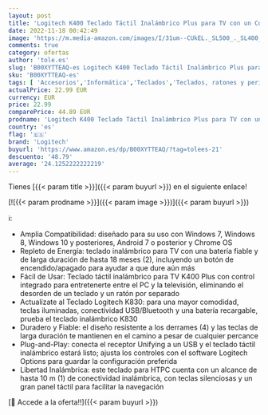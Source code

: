 ```yaml
---
layout: post
title: 'Logitech K400 Teclado Táctil Inalámbrico Plus para TV con un Control Multimedia y Panel Táctil  Teclado HTPC para TV conectada a PC  Windows  Android  Chrome OS  Portátil  QWERTY Español - Negro'
date: 2022-11-18 00:42:49
image: 'https://m.media-amazon.com/images/I/31um--CUkEL._SL500_._SL400_.jpg'
comments: true
category: ofertas
author: 'tole.es'
slug: 'B00XYTTEAQ-es Logitech K400 Teclado Táctil Inalámbrico Plus para TV con...'
sku: 'B00XYTTEAQ-es'
tags: [ 'Accesorios','Informática','Teclados','Teclados, ratones y periféricos de entrada','android','logitech','🇪🇸', ]
actualPrice: 22.99 EUR
currency: EUR
price: 22.99
comparePrice: 44.89 EUR
prodname: 'Logitech K400 Teclado Táctil Inalámbrico Plus para TV con un Control Multimedia y Panel Táctil  Teclado HTPC para TV conectada a PC  Windows  Android  Chrome OS  Portátil  QWERTY Español - Negro'
country: 'es'
flag: '🇪🇸'
brand: 'Logitech'
buyurl: 'https://www.amazon.es/dp/B00XYTTEAQ/?tag=tolees-21'
descuento: '48.79'
average: '24.1252222222219'
---
```


Tienes [{{< param title >}}]({{< param buyurl >}}) en el siguiente enlace!

[![{{< param prodname >}}]({{< param image >}})]({{< param buyurl >}})

ℹ️:

- Amplia Compatibilidad: diseñado para su uso con Windows 7, Windows 8, Windows 10 y posteriores, Android 7 o posterior y Chrome OS
- Repleto de Energía: teclado inalámbrico para TV con una batería fiable y de larga duración de hasta 18 meses (2), incluyendo un botón de encendido/apagado para ayudar a que dure aún más
- Fácil de Usar: Teclado táctil inalámbrico para TV K400 Plus con control integrado para entretenerte entre el PC y la televisión, eliminando el desorden de un teclado y un ratón por separado
- Actualízate al Teclado Logitech K830: para una mayor comodidad, teclas iluminadas, conectividad USB/Bluetooth y una batería recargable, prueba el teclado inalámbrico K830
- Duradero y Fiable: el diseño resistente a los derrames (4) y las teclas de larga duración te mantienen en el camino a pesar de cualquier percance
- Plug-and-Play: conecta el receptor Unifying a un USB y el teclado táctil inalámbrico estará listo; ajusta los controles con el software Logitech Options para guardar la configuración preferida
- Libertad Inalámbrica: este teclado para HTPC cuenta con un alcance de hasta 10 m (1) de conectividad inalámbrica, con teclas silenciosas y un gran panel táctil para facilitar la navegación

[🛒 Accede a la oferta!!]({{< param buyurl >}})
